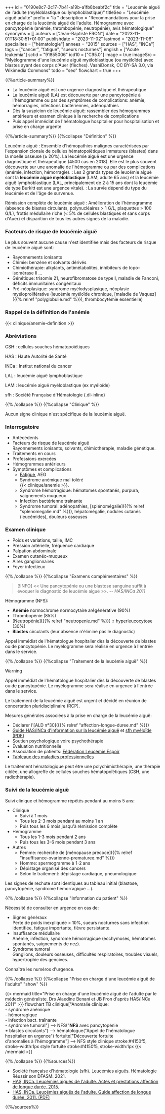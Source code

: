 +++
id = "0190e8c7-2c17-7b41-a19b-a1fb8beabf2c"
title = "Leucémie aiguë de l'adulte (myéloblastique ou lymphoblastique)"
titleSeo = "Leucémie aiguë adulte"
prefix = "la "
description = "Recommandations pour la prise en charge de la leucémie aiguë de l'adulte. Hémogramme avec pancytopénie (anémie, thrombopénie, neutropénie), avis hématologique"
synonyms = []
auteurs = ["Jean-Baptiste FRON"]
date = "2023-11-01T18:30:51+01:00"
publishdate = "2023-11-02"
lastmod = "2023-11-06"
specialites = ["hématologie"]
annees = "2015"
sources = ["HAS", "INCa"]
tags = ["cancer", "fatigue", "sueurs nocturnes"]
english = ["Acute leukemia"]
sctid = "91855006"
icd10 = ["C95.0"]
image = true
imageSrc = "Myélogramme d'une leucémie aiguë myéloblastique (ou myéloïde) avec blastes ayant des corps d'Auer (flèches). VashiDonsk, CC BY-SA 3.0, via Wikimedia Commons"
todo = "seo"
flowchart = true
+++

{{%article-summary%}}

- La leucémie aiguë est une urgence diagnostique et thérapeutique
- La leucémie aiguë (LA) est découverte par une pancytopénie à l'hémogramme ou par des symptômes de complications: anémie, hémorragies, infections bactériennes, adénopathies
- Dès la suspicion de leucémie aiguë: rassembler des hémogrammes antérieurs et examen clinique à la recherche de complications
- Puis appel immédiat de l'hématologue hospitalier pour hospitalisation et prise en charge urgente

{{%/article-summary%}}
{{%collapse "Définition" %}}

Leucémie aiguë
: Ensemble d'hémopathies malignes caractérisées par l'expansion clonale de cellules hématopoïétiques immatures (blastes) dans la moelle osseuse (≥ 20%). La leucémie aiguë est une urgence diagnostique et thérapeutique (4500 cas en 2018). Elle est le plus souvent découverte sur une anomalie de l'hémogramme ou par des complications (anémie, infection, hémorragie).
: Les 2 grands types de leucémie aiguë sont la **leucémie aiguë myéloblastique** (LAM, adulte 65 ans) et la leucémie aiguë lymphoblastique (LAL, principalement de 2 à 15 ans dont la leucémie de type Burkitt est une urgence vitale).
: La survie dépend du type du leucémie et de l'âge de survenue.

Rémission complète de leucémie aiguë
: Amélioration de l'hémogramme (absence de blastes circulants, polynucléaires > 1 G/L, plaquettes > 100 G/L), frottis médullaire riche (< 5% de cellules blastiques et sans corps d'Auer) et disparition de tous les autres signes de la maladie.

### Facteurs de risque de leucémie aiguë

Le plus souvent aucune cause n'est identifiée mais des facteurs de risque de leucémie aiguë sont:

- Rayonnements ionisants
- Chimie: benzène et solvants dérivés
- Chimiothérapie: alkylants, antimétabolites, inhibiteurs de topo-isomérase II ...
- Génétique: trisomie 21, neurofibromatose de type I, maladie de Fanconi, déficits immunitaires congénitaux
- Pré-néoplasique: syndrome myélodysplasique, néoplasie myéloproliférative (leucémie myéloïde chronique, [maladie de Vaquez]({{% relref "polyglobulie.md" %}}), thrombocytémie essentielle)

### Rappel de la définition de l'anémie

{{< clinique/anemie-definition >}}

### Abréviations

CSH
: cellules souches hématopoïétiques

HAS
: Haute Autorité de Santé

INCa
: Institut national du cancer

LAL
: leucémie aiguë lymphoblastique

LAM
: leucémie aiguë myéloblastique (ex myéloïde)

sfh
: Société Française d'Hématologie
{.dl-inline}

{{% /collapse %}}
{{%collapse "Clinique" %}}

Aucun signe clinique n'est spécifique de la leucémie aiguë.

### Interrogatoire

- Antécédents
- Facteurs de risque de leucémie aiguë  
  Rayonnements ionisants, solvants, chimiothérapie, maladie génétique.
- Traitements en cours
- Professions exercées
- Hémogrammes antérieurs
- Symptômes et complications
  - [Fatigue](/tags/fatigue/), AEG
  - Syndrome anémique mal toléré  
    {{< clinique/anemie >}}.
  - Syndrome hémorragique: hématomes spontanés, purpura, saignements muqueux
  - Infection bactérienne traînante
  - Syndrome tumoral: adénopathies, [splénomégalie]({{% relref "splenomegalie.md" %}}), hépatomégalie, nodules cutanés (leucémides), douleurs osseuses

### Examen clinique

- Poids et variations, taille, IMC
- Pression artérielle, fréquence cardiaque
- Palpation abdominale
- Examen cutanéo-muqueux
- Aires ganglionnaires
- Foyer infectieux

{{% /collapse %}}
{{%collapse "Examens complémentaires" %}}

> [!INFO]
> << Une pancytopénie ou une blastose sanguine suffit à évoquer le diagnostic de leucémie aiguë >>. -- *HAS/INCa 2011*

Hémogramme (NFS):

- **Anémie** normochrome normocytaire arégénérative (90%)
- Thrombopénie (85%)
- [Neutropénie]({{% relref "neutropenie.md" %}}) ± hyperleucocytose (30%)
- **Blastes** circulants (leur absence n'élimine pas le diagnostic)

Appel immédiat de l'hématologue hospitalier dès la découverte de blastes ou de pancytopénie. Le myélogramme sera réalisé en urgence à l'entrée dans le service.

{{% /collapse %}}
{{%collapse "Traitement de la leucémie aiguë" %}}

> [!WARNING]
> Appel immédiat de l'hématologue hospitalier dès la découverte de blastes ou de pancytopénie. Le myélogramme sera réalisé en urgence à l'entrée dans le service.

Le traitement de la leucémie aiguë est urgent et décidé en réunion de concertation pluridisciplinaire (RCP).

Mesures générales associées à la prise en charge de la leucémie aiguë:

- Déclarer l'[ALD n°30]({{% relref "affection-longue-duree.md" %}})
- [Guide HAS/INCa d'information sur la leucémie aiguë](https://www.e-cancer.fr/Expertises-et-publications/Catalogue-des-publications/La-prise-en-charge-des-leucemies-aiguees-de-l-adulte) et [sfh myéloïde (PDF)](https://sfh.hematologie.net/sites/sfh.hematologie.net/files/medias/documents/leucemieaigue_myeloide.pdf)
- Soutien psychologique voire psychothérapie
- Évaluation nutritionnelle
- Association de patients: [Fédération Leucémie Espoir](https://www.leucemie-espoir.org)
- [Tableaux des maladies professionnelles](https://www.inrs.fr/publications/bdd/mp/recherche.html?typeRegime=R&field_activites_nuisances=&field_maladies=leuc%C3%A9mie&field_numeroCAS=&mot_cles_tableau=&motsCles=&valid_RECHERCHE_MOTSCLES=Rechercher&introspection=)

Le traitement hématologique peut être une polychimiothérapie, une thérapie ciblée, une allogreffe de cellules souches hématopoïétiques (CSH, une radiothérapie).

### Suivi de la leucémie aiguë

Suivi clinique et hémogramme répétés pendant au moins 5 ans:

- Clinique
  - Suivi à 1 mois
  - Tous les 2-3 mois pendant au moins 1 an
  - Puis tous les 6 mois jusqu'à rémission complète
- Hémogramme
  - Tous les 1-3 mois pendant 2 ans
  - Puis tous les 3-6 mois pendant 3 ans
- Autres
  - Femme: recherche de [ménopause précoce]({{% relref "insuffisance-ovarienne-prematuree.md" %}})
  - Homme: spermogramme à 1-2 ans
  - Dépistage organisé des cancers
  - Selon le traitement: dépistage cardiaque, pneumologique

Les signes de rechute sont identiques au tableau initial (blastose, pancytopénie, syndrome hémorragique ...).

{{% /collapse %}}
{{%collapse "Information du patient" %}}

Nécessité de consulter en urgence en cas de:

- Signes généraux  
  Perte de poids inexpliquée > 10%, sueurs nocturnes sans infection identifiée, fatigue importante, fièvre persistante.
- Insuffisance médullaire  
  Anémie, infection, syndrome hémorragique (ecchymoses, hématomes spontanés, saignements de nez).
- Syndrome tumoral  
  Ganglions, douleurs osseuses, difficultés respiratoires, troubles visuels, hypertrophie des gencives.

Connaître les numéros d'urgence.

{{% /collapse %}}
{{%collapse "Prise en charge d'une leucémie aiguë de l'adulte" "show" %}}

{{< mermaid title="Prise en charge d'une leucémie aiguë de l'adulte par le médecin généraliste. Drs Alaedine Benani et JB Fron d'après HAS/INCa 2011" >}}
flowchart TB
  clinique["Anomalie clinique:<br>- syndrome anémique<br>- hémorragique<br>- infection bact. traînante<br>- syndrome tumoral"] --> NFS("<b>NFS</b> avec pancytopénie<br>± blastes circulants") --> hématologue("Appel de l'hématologue<br>hospitalier en urgence")
  fortuite["Découverte fortuite<br>d'anomalies à l'hémogramme"] --> NFS
style clinique stroke:#4150f5, stroke-width:1px
style fortuite stroke:#4150f5, stroke-width:1px
{{< /mermaid >}}

{{% /collapse %}}
{{%sources%}}

- Société française d'hématologie (sfh). Leucémies aiguës. Hématologie Réussir son DFASM. 2021.
- [HAS, INCa. Leucémies aiguës de l'adulte. Actes et prestations affection de longue durée. 2015.](https://www.has-sante.fr/jcms/c_1216166/fr/ald-n-30-leucemie-aigue-de-l-adulte)
- [HAS, INCa. Leucémies aiguës de l'adulte. Guide affection de longue durée. 2011. (PDF)](https://www.e-cancer.fr/content/download/95951/1021452/file/GUIALDLEUAIGMD12.pdf)

{{%/sources%}}
